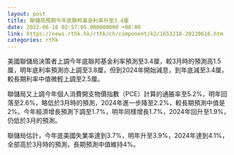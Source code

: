 ```yaml
---
layout: post
title: 聯儲局預期今年底聯邦基金利率升至3.4厘
date: 2022-06-16 02:57:05.000000000 +08:00
link: https://news.rthk.hk/rthk/ch/component/k2/1653218-20220616.htm
categories: rthk
---
```


美國聯儲局決策者上調今年底聯邦基金利率預測至3.4厘，較3月時的預測高1.5厘，明年底利率預測亦上調至3.8厘，但到2024年開始減息，到年底減至3.4厘，較長期利率中值微輕上調至2.5厘。

聯儲局又上調今年個人消費開支物價指數（PCE）計算的通脹率至5.2%，明年回落至2.6%，略低於3月時的預測，2024年進一步降至2.2%，較長期預測中值是2%。今年經濟增長預測下調至1.7%，明年同樣增長1.7%，2024年回升至1.9%，仍低於3月的預測。

聯儲局估計，今年底美國失業率達到3.7%，明年升至3.9%，2024年達到4.1%，全部高於3月時的預測，長期預測中值維持4%。

